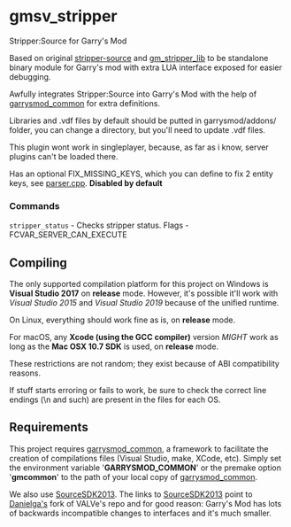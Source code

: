 # gmsv_stripper
Stripper:Source for Garry's Mod

Based on original [stripper-source][1] and [gm_stripper_lib][2] to be standalone binary module for Garry's mod with extra LUA interface exposed for easier debugging.

Awfully integrates Stripper:Source into Garry's Mod with the help of [garrysmod_common][3] for extra definitions.

Libraries and .vdf files by default should be putted in garrysmod/addons/ folder, you can change a directory, but you'll need to update .vdf files.

This plugin wont work in singleplayer, because, as far as i know, server plugins can't be loaded there.

Has an optional FIX_MISSING_KEYS, which you can define to fix 2 entity keys, see [parser.cpp][4]. **Disabled by default**

### Commands

`stripper_status` - Checks stripper status. Flags - FCVAR_SERVER_CAN_EXECUTE

## Compiling

The only supported compilation platform for this project on Windows is **Visual Studio 2017** on **release** mode. However, it's possible it'll work with *Visual Studio 2015* and *Visual Studio 2019* because of the unified runtime.

On Linux, everything should work fine as is, on **release** mode.

For macOS, any **Xcode (using the GCC compiler)** version *MIGHT* work as long as the **Mac OSX 10.7 SDK** is used, on **release** mode.

These restrictions are not random; they exist because of ABI compatibility reasons.

If stuff starts erroring or fails to work, be sure to check the correct line endings (\n and such) are present in the files for each OS.

## Requirements

This project requires [garrysmod_common][3], a framework to facilitate the creation of compilations files (Visual Studio, make, XCode, etc). Simply set the environment variable '**GARRYSMOD\_COMMON**' or the premake option '**gmcommon**' to the path of your local copy of [garrysmod_common][3].

We also use [SourceSDK2013][5]. The links to [SourceSDK2013][5] point to [Danielga's](https://github.com/danielga) fork of VALVe's repo and for good reason: Garry's Mod has lots of backwards incompatible changes to interfaces and it's much smaller.

  [1]: https://github.com/alliedmodders/stripper-source
  [2]: https://github.com/Bagellll/gm_stripper_lib
  [3]: https://github.com/danielga/garrysmod_common
  [4]: https://github.com/grylist/stripper-source-gmod/blob/7ab2a0d4282ae01e4d081c88acea33b97a26b69d/source/parser.cpp#L543
  [5]: https://github.com/danielga/sourcesdk-minimal

